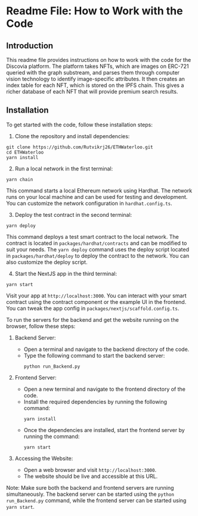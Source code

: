 # Readme File: How to Work with the Code

## Introduction

This readme file provides instructions on how to work with the code for the Discovia platform. The platform takes NFTs, which are images on ERC-721 queried with the graph substream, and parses them through computer vision technology to identify image-specific attributes. It then creates an index table for each NFT, which is stored on the IPFS chain. This gives a richer database of each NFT that will provide premium search results.

## Installation

To get started with the code, follow these installation steps:

1. Clone the repository and install dependencies:

```
git clone https://github.com/Rutvikrj26/ETHWaterloo.git
cd ETHWaterloo
yarn install
```

2. Run a local network in the first terminal:

```
yarn chain
```

This command starts a local Ethereum network using Hardhat. The network runs on your local machine and can be used for testing and development. You can customize the network configuration in `hardhat.config.ts`.

3. Deploy the test contract in the second terminal:

```
yarn deploy
```

This command deploys a test smart contract to the local network. The contract is located in `packages/hardhat/contracts` and can be modified to suit your needs. The `yarn deploy` command uses the deploy script located in `packages/hardhat/deploy` to deploy the contract to the network. You can also customize the deploy script.

4. Start the NextJS app in the third terminal:

```
yarn start
```

Visit your app at `http://localhost:3000`. You can interact with your smart contract using the contract component or the example UI in the frontend. You can tweak the app config in `packages/nextjs/scaffold.config.ts`.


To run the servers for the backend and get the website running on the browser, follow these steps:

1. Backend Server:
   - Open a terminal and navigate to the backend directory of the code.
   - Type the following command to start the backend server:
     ```
     python run_Backend.py
     ```

2. Frontend Server:
   - Open a new terminal and navigate to the frontend directory of the code.
   - Install the required dependencies by running the following command:
     ```
     yarn install
     ```
   - Once the dependencies are installed, start the frontend server by running the command:
     ```
     yarn start
     ```

3. Accessing the Website:
   - Open a web browser and visit `http://localhost:3000`.
   - The website should be live and accessible at this URL.

Note: Make sure both the backend and frontend servers are running simultaneously. The backend server can be started using the `python run_Backend.py` command, while the frontend server can be started using `yarn start`.
